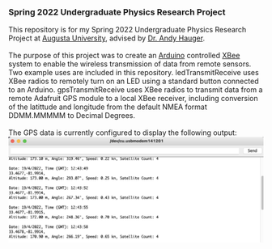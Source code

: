 ### Spring 2022 Undergraduate Physics Research Project </br>
This repository is for my Spring 2022 Undergraduate Physics Research Project at [Augusta University](https://www.augusta.edu/scimath/chemistryandphysics/index.php), advised by [Dr. Andy Hauger](https://www.augusta.edu/scimath/chemistryandphysics/andyhauger.php). </br></br>
The purpose of this project was to create an [Arduino](https://www.arduino.cc) controlled [XBee](https://www.digi.com/xbee) system to enable the wireless transmission of data from remote sensors. Two example uses are included in this repository. ledTransmitReceive uses XBee radios to remotely turn on an LED using a standard button connected to an Arduino. gpsTransmitReceive uses XBee radios to transmit data from a remote Adafruit GPS module to a local XBee receiver, including conversion of the latittude and longitude from the default NMEA format DDMM.MMMMM to Decimal Degrees.</br></br>
The GPS data is currently configured to display the following output:</br>
![Sample Output](https://github.com/dean-meyer/Spring2022_XBee_Project/blob/main/images/Sample%20Output.png 'Sample Output')
